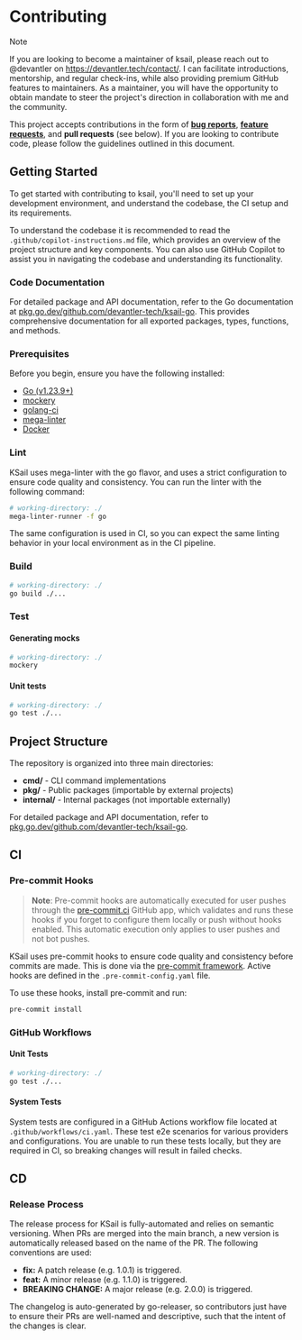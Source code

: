 # Contributing

> [!NOTE]
> If you are looking to become a maintainer of ksail, please reach out to @devantler on <https://devantler.tech/contact/>. I can facilitate introductions, mentorship, and regular check-ins, while also providing premium GitHub features to maintainers. As a maintainer, you will have the opportunity to obtain mandate to steer the project's direction in collaboration with me and the community.

This project accepts contributions in the form of [**bug reports**](https://github.com/devantler-tech/ksail-go/issues/new/choose), [**feature requests**](https://github.com/devantler-tech/ksail-go/issues/new/choose), and **pull requests** (see below). If you are looking to contribute code, please follow the guidelines outlined in this document.

## Getting Started

To get started with contributing to ksail, you'll need to set up your development environment, and understand the codebase, the CI setup and its requirements.

To understand the codebase it is recommended to read the `.github/copilot-instructions.md` file, which provides an overview of the project structure and key components. You can also use GitHub Copilot to assist you in navigating the codebase and understanding its functionality.

### Code Documentation

For detailed package and API documentation, refer to the Go documentation at [pkg.go.dev/github.com/devantler-tech/ksail-go](https://pkg.go.dev/github.com/devantler-tech/ksail-go). This provides comprehensive documentation for all exported packages, types, functions, and methods.

### Prerequisites

Before you begin, ensure you have the following installed:

- [Go (v1.23.9+)](https://go.dev/doc/install)
- [mockery](https://vektra.github.io/mockery/v3.5/installation/)
- [golang-ci](https://golangci-lint.run/docs/welcome/install/)
- [mega-linter](https://megalinter.io/latest/mega-linter-runner/#installation)
- [Docker](https://www.docker.com/get-started/)

### Lint

KSail uses mega-linter with the go flavor, and uses a strict configuration to ensure code quality and consistency. You can run the linter with the following command:

```sh
# working-directory: ./
mega-linter-runner -f go
```

The same configuration is used in CI, so you can expect the same linting behavior in your local environment as in the CI pipeline.

### Build

```sh
# working-directory: ./
go build ./...
```

### Test

#### Generating mocks

```sh
# working-directory: ./
mockery
```

#### Unit tests

```sh
# working-directory: ./
go test ./...
```

## Project Structure

The repository is organized into three main directories:

- **cmd/** - CLI command implementations
- **pkg/** - Public packages (importable by external projects)
- **internal/** - Internal packages (not importable externally)

For detailed package and API documentation, refer to [pkg.go.dev/github.com/devantler-tech/ksail-go](https://pkg.go.dev/github.com/devantler-tech/ksail-go).

## CI

### Pre-commit Hooks

> **Note**: Pre-commit hooks are automatically executed for user pushes through the [pre-commit.ci](https://pre-commit.ci/) GitHub app, which validates and runs these hooks if you forget to configure them locally or push without hooks enabled. This automatic execution only applies to user pushes and not bot pushes.

KSail uses pre-commit hooks to ensure code quality and consistency before commits are made. This is done via the [pre-commit framework](https://pre-commit.com/). Active hooks are defined in the `.pre-commit-config.yaml` file.

To use these hooks, install pre-commit and run:

```sh
pre-commit install
```

### GitHub Workflows

#### Unit Tests

```sh
# working-directory: ./
go test ./...
```

#### System Tests

System tests are configured in a GitHub Actions workflow file located at `.github/workflows/ci.yaml`. These test e2e scenarios for various providers and configurations. You are unable to run these tests locally, but they are required in CI, so breaking changes will result in failed checks.

## CD

### Release Process

The release process for KSail is fully-automated and relies on semantic versioning. When PRs are merged into the main branch, a new version is automatically released based on the name of the PR. The following conventions are used:

- **fix:** A patch release (e.g. 1.0.1) is triggered.
- **feat:** A minor release (e.g. 1.1.0) is triggered.
- **BREAKING CHANGE:** A major release (e.g. 2.0.0) is triggered.

The changelog is auto-generated by go-releaser, so contributors just have to ensure their PRs are well-named and descriptive, such that the intent of the changes is clear.
